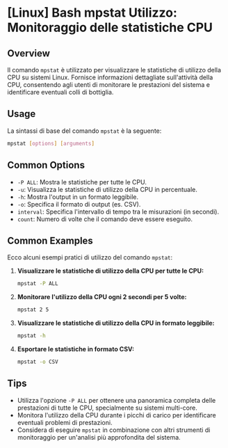 # [Linux] Bash mpstat Utilizzo: Monitoraggio delle statistiche CPU

## Overview
Il comando `mpstat` è utilizzato per visualizzare le statistiche di utilizzo della CPU su sistemi Linux. Fornisce informazioni dettagliate sull'attività della CPU, consentendo agli utenti di monitorare le prestazioni del sistema e identificare eventuali colli di bottiglia.

## Usage
La sintassi di base del comando `mpstat` è la seguente:

```bash
mpstat [options] [arguments]
```

## Common Options
- `-P ALL`: Mostra le statistiche per tutte le CPU.
- `-u`: Visualizza le statistiche di utilizzo della CPU in percentuale.
- `-h`: Mostra l'output in un formato leggibile.
- `-o`: Specifica il formato di output (es. CSV).
- `interval`: Specifica l'intervallo di tempo tra le misurazioni (in secondi).
- `count`: Numero di volte che il comando deve essere eseguito.

## Common Examples
Ecco alcuni esempi pratici di utilizzo del comando `mpstat`:

1. **Visualizzare le statistiche di utilizzo della CPU per tutte le CPU:**
   ```bash
   mpstat -P ALL
   ```

2. **Monitorare l'utilizzo della CPU ogni 2 secondi per 5 volte:**
   ```bash
   mpstat 2 5
   ```

3. **Visualizzare le statistiche di utilizzo della CPU in formato leggibile:**
   ```bash
   mpstat -h
   ```

4. **Esportare le statistiche in formato CSV:**
   ```bash
   mpstat -o CSV
   ```

## Tips
- Utilizza l'opzione `-P ALL` per ottenere una panoramica completa delle prestazioni di tutte le CPU, specialmente su sistemi multi-core.
- Monitora l'utilizzo della CPU durante i picchi di carico per identificare eventuali problemi di prestazioni.
- Considera di eseguire `mpstat` in combinazione con altri strumenti di monitoraggio per un'analisi più approfondita del sistema.